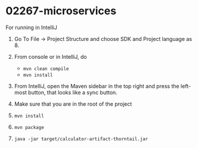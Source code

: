 # 02267-microservices


For running in IntelliJ

1. Go To File -> Project Structure and choose SDK and Project language as 8.
2. From console or in IntelliJ, do
    - `mvn clean compile`
    - `mvn install`
3. From IntelliJ, open the Maven sidebar in the top right and press the left-most button, that looks like a sync button.

  
1. Make sure that you are in the root of the project 
2. `mvn install`
3. `mvn package`
4. `java -jar target/calculator-artifact-thorntail.jar`

